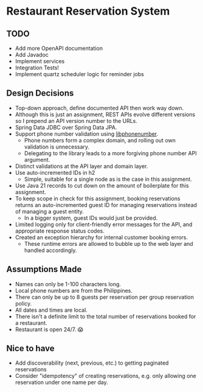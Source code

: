 # Restaurant Reservation System

## TODO

- Add more OpenAPI documentation
- Add Javadoc
- Implement services
- Integration Tests!
- Implement quartz scheduler logic for reminder jobs

## Design Decisions

- Top-down approach, define documented API then work way down.
- Although this is just an assignment, REST APIs evolve different versions so I prepend an API version number to the
  URLs.
- Spring Data JDBC over Spring Data JPA.
- Support phone number validation using [libphonenumber](https://github.com/google/libphonenumber).
    - Phone numbers form a complex domain, and rolling out own validation is unnecessary.
    - Delegating to the library leads to a more forgiving phone number API argument.
- Distinct validations at the API layer and domain layer.
- Use auto-incremented IDs in h2
    - Simple, suitable for a single node as is the case in this assignment.
- Use Java 21 records to cut down on the amount of boilerplate for this assignment.
- To keep scope in check for this assignment, booking reservations returns an auto-incremented guest ID for managing
  reservations instead of managing a guest entity.
    - In a bigger system, guest IDs would just be provided.
- Limited logging only for client-friendly error messages for the API, and appropriate response status codes.
- Created an exception hierarchy for internal customer booking errors.
    - These runtime errors are allowed to bubble up to the web layer and handled accordingly.

## Assumptions Made

- Names can only be 1-100 characters long.
- Local phone numbers are from the Philippines.
- There can only be up to 8 guests per reservation per group reservation policy.
- All dates and times are local.
- There isn't a definite limit to the total number of reservations booked for a restaurant.
- Restaurant is open 24/7. 😱

## Nice to have

- Add discoverability (next, previous, etc.) to getting paginated reservations
- Consider "idempotency" of creating reservations, e.g. only allowing one reservation under one name per day. 
